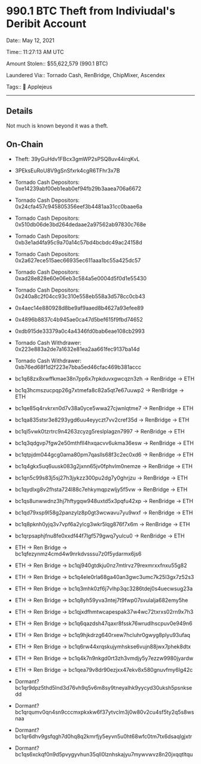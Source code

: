 # 990.1 BTC Theft from Indiviudal's Deribit Account

Date:: May 12, 2021 

Time:: 11:27:13 AM UTC

Amount Stolen:: $55,622,579 (990.1 BTC)

Laundered Via:: Tornado Cash, RenBridge, ChipMixer, Ascendex

Tags:: 🍎 Applejeus

---

## Details

Not much is known beyond it was a theft.



## On-Chain

- Theft: 39yGuHdv1FBcx3gmWP2sPSQ8uv44irqKvL

- 3PEksEuRoU8V9gSnSfxrk4cgR6TFhr3x7B

- Tornado Cash Depositors: 0xe14239abf00eb1eab0ef94fb29b3aaea706a6672

- Tornado Cash Depositors: 0x24cfa457c945805356eef3b4481aa31cc0baae6a

- Tornado Cash Depositors: 0x510db06de3bd264dedaae2a97562ab97830c768e

- Tornado Cash Depositors: 0xb3e1ad4fa95c9a70a14c57bd4bcbdc49ac24158d

- Tornado Cash Depositors: 0x2a627ece515aec66935ec611aaa1bc55a425dc57

- Tornado Cash Depositors: 0xad28e828e60e06eb3c584a5e0004d5f0d1e55430

- Tornado Cash Depositors: 0x240a8c2f04cc93c310e558eb558a3d578cc0cb43

- 0x4aec14e880928d8be9af9aaed8b4627a93efee89

- 0x4896b8837c4b945ae0ca47d5bef615f9fbd74652

- 0xdb915de33379a0c4a4346fd0bab6eae108cb2993

- Tornado Cash Withdrawer: 0x223e883a2de7a1632e81ea2aa661fec9137ba14d

- Tornado Cash Withdrawer: 0xb76ed68f1d2f223e7bba5ed46cfac469b381accc

- bc1q68zx8xwffkmae38n7pp6x7rpkduvxgwcqzn3zh -> RenBridge -> ETH

- bc1q3hcmszucpqp26g7xtmefa8c82a5qt7e67uuwp2 -> RenBridge -> ETH

- bc1qe85q4rvkrxn0d7v38a0yce5wwa27cjwnlqtme7 -> RenBridge -> ETH

- bc1qa835stsr3e8293ygd6uu4eyyczt7vv2cref35d -> RenBridge -> ETH

- bc1ql5vwk0tzrtrc9n4263zcyzg5reslplagzn7997 -> RenBridge -> ETH

- bc1q3qdgvp7fgw2e50mthfll4hxqacvv6ukma36esw -> RenBridge -> ETH

- bc1qtpjdm044gcg0ama80pm7qaslls68f3c2ec0xd6 -> RenBridge -> ETH

- bc1q4gkx5uq6uusk083g2jxnn65jv0fphvlm0nemze -> RenBridge -> ETH

- bc1qn5c99s83j5sj27h3jykzz300pu2dg7y0ghrjzu -> RenBridge -> ETH

- bc1qydlxg8v2fhsta724l88c7ehkymqpzwljy5f5vw -> RenBridge -> ETH

- bc1qs8unwwdnz3hj7hftygqw948uxtd5x3pqfu42xp -> RenBridge -> ETH

- bc1qd79xsp9l58g2panzylz8p0gt3wcwavu7yu9wxf -> RenBridge -> ETH

- bc1q8pknh0yjq3v7vpf6a2ylcg3wkr5lqg876f7x6m -> RenBridge -> ETH

- bc1qrpsaphjfnu8fe0xxdf44f7lgf579gwq7yulcu0 -> RenBridge -> ETH

- ETH -> Ren Bridge -> bc1qfezynmz4cmd4w9nrkdvsssu7z0f5ydarmx6js6

- ETH -> Ren Bridge -> bc1qj940gtdkju0nz7mtlrvz79rexmrxxfnxu55g82

- ETH -> Ren Bridge -> bc1q4ele0rla68ga40an3gwc3umc7k25l3gx7z52s3

- ETH -> Ren Bridge -> bc1q3mhk0zf6j7vlhp3qc3286tdej0s4uecwsug23a

- ETH -> Ren Bridge -> bc1q8yh59yva3ntej7t9fwp07svulalja682emy5he

- ETH -> Ren Bridge -> bc1qjxdfhmtwcapespak37w4wc72txrxs02rn9x7h3

- ETH -> Ren Bridge -> bc1q6qazdsh47qaxr8fssk76wrudlhscpuv0e949n6

- ETH -> Ren Bridge -> bc1q9hjkdrzg640rxew7hcluhr0gwyg8plyu93ufaq

- ETH -> Ren Bridge -> bc1q6rw44xrqskujymhskse6vujn88jwx7phek8dtx

- ETH -> Ren Bridge -> bc1q4k7n9nkgd0rt3zh3vmdjy5y7ezzw9980jyardw

- ETH -> Ren Bridge -> bc1qea79v8dr90ezjxx47ekv8x580gnuvfmy6lg42c

- Dormant? bc1qr9dpz5thd5lnd3d76vh9q5v6m8sy9tneyalhk9yycyd30uksh5psnksedd

- Dormant? bc1qrqumv0qn4sn9cccmxpkxkw6f37ytvclm3j0w80v2cu4sf5ty2q5s8wsnaa

- Dormant? bc1qr6dhv9gsfqgh7d0hq8q2kmrfjy5eyvn5u0ht68wfc0tm7tx6dsaqlgjxtr

- Dormant? bc1qs6xckqf0n9d5pvygyvhun35qll0lznhskajyu7mywvwvz8n20jxqqtltqu
